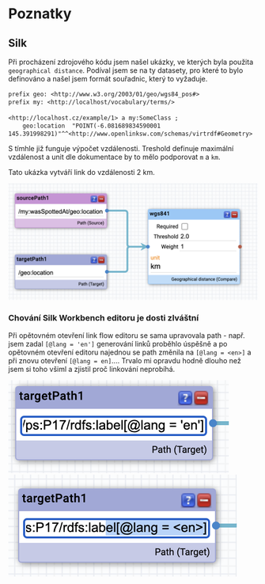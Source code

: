 # Poznatky

## Silk

Při procházení zdrojového kódu jsem našel ukázky, ve kterých byla použita `geographical distance`. Podíval jsem se na ty datasety, pro které to bylo definováno a našel jsem formát souřadnic, který to vyžaduje.

```
prefix geo: <http://www.w3.org/2003/01/geo/wgs84_pos#>
prefix my: <http://localhost/vocabulary/terms/>

<http://localhost.cz/example/1> a my:SomeClass ;
    geo:location  "POINT(-6.081689834590001 145.391998291)"^^<http://www.openlinksw.com/schemas/virtrdf#Geometry>
```

S tímhle již funguje výpočet vzdálenosti. Treshold definuje maximální vzdálenost a unit dle dokumentace by to mělo podporovat `m` a `km`.

Tato ukázka vytváří link do vzdálenosti 2 km.

![silk workbench screenshot](_media/silk_distance_wgs841.png)

### Chování Silk Workbench editoru je dosti zlváštní

Při opětovném otevření link flow editoru se sama upravovala path - např. jsem zadal `[@lang = 'en']` generování linků proběhlo úspěšně a po opětovném otevření editoru najednou se path změnila na `[@lang = <en>]` a při znovu otevření `[@lang = en]`.... Trvalo mi opravdu hodně dlouho než jsem si toho všiml a zjistil proč linkování neprobíhá.

![editor valid lang](_media/editor_valid_lang.png)
![editor invalid lang](_media/editor_invalid_lang.png)
